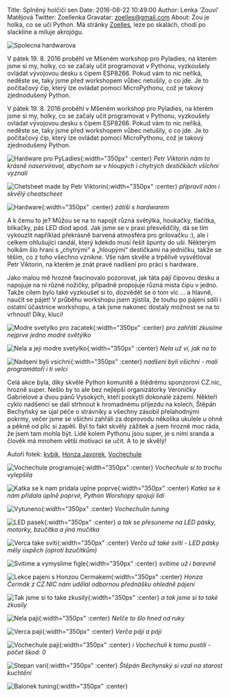 Title: Splněný holčičí sen
Date: 2016-08-22 10:49:00
Author: Lenka 'Zouví' Matějová
Twitter: Zoellenka
Gravatar: zoelles@gmail.com
About: Zou je holka, co se učí Python. Má stránky [Zoelles](http://zoelles.tumblr.com/), leze po skalách, chodí po slackline a miluje akrojógu.

![Spolecna hardwarova]({filename}/images/img_4184-min.jpg)

V pátek 19. 8. 2016 proběhl ve Mšeném workshop pro Pyladies, na kterém jsme si my, holky, co se začaly učit programovat v Pythonu, vyzkoušely ovládat vývojovou desku s čipem ESP8266. Pokud vám to nic neříká, neděste se, taky jsme před workshopem vůbec netušily, o co jde. Je to počítačový čip, který lze ovládat pomocí MicroPythonu, což je takový zjednodušený Python. 

V pátek 19. 8. 2016 proběhl v Mšeném workshop pro Pyladies, na kterém jsme si my, holky, co se začaly učit programovat v Pythonu, vyzkoušely ovládat vývojovou desku s čipem ESP8266. Pokud vám to nic neříká, neděste se, taky jsme před workshopem vůbec netušily, o co jde. Je to počítačový čip, který lze ovládat pomocí MicroPythonu, což je takový zjednodušený Python.

![Hardware pro PyLadies]({filename}/images/img_1186-min.jpg){:width="350px" :center}
*Petr Viktorin nám to krásně naservíroval, abychom se v hloupých i chytrých destičkách všichni vyznali*

![Chetsheet made by Petr Viktorin]({filename}/images/img_1190-min.jpg){:width="350px" :center}
*připravil nám i skvělý cheatscheet*

![Hardware]({filename}/images/img_1194-min.jpg){:width="350px" :center}
*zátiší s hardwarem*

A k čemu to je? Můžou se na to napojit různá světýlka, houkačky, tlačítka, blikačky, pás LED diod apod. Jak jsme se v praxi přesvědčily, dá se tím vykouzlit například překrásně barvená atmosféra pro grilovačku :), ale i celkem ohlušující randál, který kdekdo musí řešit špunty do uší. Některým holkám šlo hraní s „chytrými“ a „hloupými“ destičkami na jedničku, takže se těším, co z toho všechno vznikne. Vše nám skvěle a trpělivě vysvětloval Petr Viktorin, na kterém je znát pravé nadšení pro práci s hardware.

Jako malou mě hrozně fascinovalo pozorovat, jak táta pájí čipovou desku a napojuje na ni různé nožičky, případně propojuje různá místa čipu v jedno. Takže cílem bylo také vyzkoušet si to, dozvědět se o tom víc … a hlavně, naučit se pájet! V průběhu workshopu jsem zjistila, že touhu po pájení sdílí i ostatní účastnice workshopu, a tak jsme nakonec dostaly možnost se na to vrhnout! Díky, kluci!

![Modre svetylko pro zacatek]({filename}/images/img_1207-min.jpg){:width="350px" :center}
*pro zahřátí zkusíme nejprve jedno modré světýlko*

![Nela a jeji modre svetylko]({filename}/images/img_1208-min.jpg){:width="350px" :center}
*Nela už ví, jak na to*

![Nadseni byli vsichni]({filename}/images/img_1212-min.jpg){:width="350px" :center}
*nadšení byli všichni - malí programátoři i ti velcí*

Celá akce byla, díky skvělé Python komunitě a štědrému sponzorovi CZ.nic, hrozně super. Nešlo by to ale bez nejlepší organizátorky Veroničky Gabrielové a dvou pánů Vysokých, kteří poskytli dokonalé zázemí. Někteří cyklo nadšenci se dali strhnout k hromadnému příjezdu na kolech, Štěpán Bechyňský se ujal péče o strávníky a všechny zásobil přelahodnými pokrmy, večer jsme se všichni zahřáli za doprovodu několika ukulele u ohně a pěkně od plic si zapěli. Byl to fakt skvělý zážitek a jsem hrozně moc ráda, že jsem tam mohla být. Lidé kolem Pythonu jsou super, je s nimi sranda a člověk má mnohem větší motivaci se učit. A to je skvělý!

Autoři fotek: [kvbik](https://twitter.com/kvbik), [Honza Javorek](https://twitter.com/honzajavorek), [Vochechule](https://www.facebook.com/veronika.gabrielova.7)

![Vochechule programuje]({filename}/images/img_4119-min.jpg){:width="350px" :center}
*Vochechule si to trochu vylepšila*

![Katka se k nam pridala uplne poprve]({filename}/images/img_1215-min.jpg){:width="350px" :center}
*Katka se k nám přidala úplně poprvé, Python Worshopy spojují lidi*

![Vytuneno]({filename}/images/img_1218-min.jpg){:width="350px" :center}
*Vochechulin tuning*

![LED pasek]({filename}/images/img_1253-min.jpg){:width="350px" :center}
*a tak se přesuneme na LED pásky, motorky, bzučítka a jiná mučítka*

![Verca take sviti]({filename}/images/img_1271-min.jpg){:width="350px" :center}
*Verča už také svítí - LED pásky měly úspěch (oproti bzučítkům)*

![Svitime a vymyslime figle]({filename}/images/img_1302-min.jpg){:width="350px" :center}
*svítíme už i barevně*

![Lekce pajeni s Honzou Cermakem]({filename}/images/img_1321-min.jpg){:width="350px" :center}
*Honza Čermák z CZ.NIC nám udělal odbornou přednášku ohledně pájení*

![Tak jsme si to take zkusily]({filename}/images/img_1329-min.jpg){:width="350px" :center}
*a tak jsme si to také zkusily*

![Nela paji]({filename}/images/img_1332-min.jpg){:width="350px" :center}
*Nelče to šlo hned od ruky*

![Verca paji]({filename}/images/img_1336-min.jpg){:width="350px" :center}
*Verča pájí a pájí*

![Vochechule paji]({filename}/images/img_1337_min.jpg){:width="350px" :center}
*i Vochechuli k tomu pustili - počet škod: 0*

![Stepan vari]({filename}/images/img_1374-min.jpg){:width="350px" :center}
*Štěpán Bechynský si vzal na starost kuchtění*

![Balonek tuning]({filename}/images/img_1408-min.jpg){:width="350px" :center}

